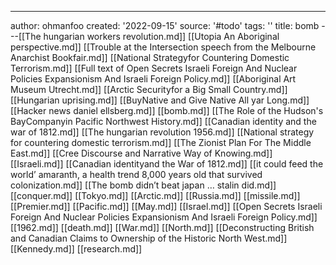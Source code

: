 ---
author: ohmanfoo
created: '2022-09-15'
source: '#todo'
tags: ''
title: bomb
---[[The hungarian workers revolution.md]]
[[Utopia An Aboriginal perspective.md]]
[[Trouble at the Intersection speech from the Melbourne Anarchist Bookfair.md]]
[[National Strategyfor Countering Domestic Terrorism.md]]
[[Full text of Open Secrets Israeli Foreign And Nuclear Policies Expansionism And Israeli Foreign Policy.md]]
[[Aboriginal Art Museum Utrecht.md]]
[[Arctic Securityfor a Big Small Country.md]]
[[Hungarian uprising.md]]
[[BuyNative and Give Native All yar Long.md]]
[[Hacker news daniel ellsberg.md]]
[[bomb.md]]
[[The Role of the Hudson's BayCompanyin Pacific Northwest History.md]]
[[Canadian identity and the war of 1812.md]]
[[The hungarian revolution 1956.md]]
[[National strategy for countering domestic terrorism.md]]
[[The Zionist Plan For The Middle East.md]]
[[Cree Discourse and Narrative Way of Knowing.md]]
[[Israeli.md]]
[[Canadian identityand the War of 1812.md]]
[[it could feed the world’ amaranth, a health trend 8,000 years old that survived colonization.md]]
[[The bomb didn’t beat japan … stalin did.md]]
[[conquer.md]]
[[Tokyo.md]]
[[Arctic.md]]
[[Russia.md]]
[[missile.md]]
[[Premier.md]]
[[Pacific.md]]
[[May.md]]
[[Israel.md]]
[[Open Secrets Israeli Foreign And Nuclear Policies Expansionism And Israeli Foreign Policy.md]]
[[1962.md]]
[[death.md]]
[[War.md]]
[[North.md]]
[[Deconstructing British and Canadian Claims to Ownership of the Historic North West.md]]
[[Kennedy.md]]
[[research.md]]
